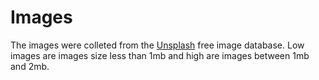 # Images

The images were colleted from the [Unsplash](https://unsplash.com/) free image database. Low images are images size less than 1mb and high are images between 1mb and 2mb.
